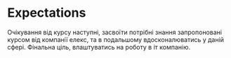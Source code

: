 # Expectations
Очікування від курсу наступні, засвоїти потрібні знання запропоновані курсом від компанії елекс, та в подальшому вдосконалюватись у даній сфері. Фінальна ціль, влаштуватись на роботу в іт компанію.
